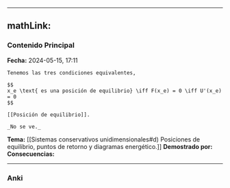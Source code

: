 
---
mathLink:
---
### Contenido Principal

**Fecha:** 2024-05-15, 17:11

```ad-theorem
Tenemos las tres condiciones equivalentes,

$$
x_e \text{ es una posición de equilibrio} \iff F(x_e) = 0 \iff U'(x_e) = 0
$$

[[Posición de equilibrio]].
```


```ad-proof
_No se ve._
```


**Tema:** [[Sistemas conservativos unidimensionales#d) Posiciones de equilibrio, puntos de retorno y diagramas energético.]]
**Demostrado por:**
**Consecuencias:**

---
### Anki
